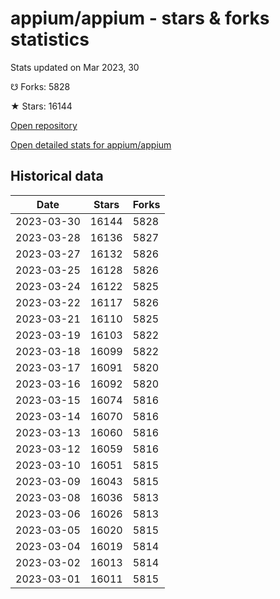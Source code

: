 # appium/appium - stars & forks statistics

Stats updated on Mar 2023, 30

☋ Forks: 5828

★ Stars: 16144

[Open repository](https://github.com/appium/appium)

[Open detailed stats for appium/appium](https://reviewgithub.com/rep/appium/appium)

## Historical data
| Date | Stars | Forks |
|------|-------|-------|
| 2023-03-30 | 16144 | 5828 | 
| 2023-03-28 | 16136 | 5827 | 
| 2023-03-27 | 16132 | 5826 | 
| 2023-03-25 | 16128 | 5826 | 
| 2023-03-24 | 16122 | 5825 | 
| 2023-03-22 | 16117 | 5826 | 
| 2023-03-21 | 16110 | 5825 | 
| 2023-03-19 | 16103 | 5822 | 
| 2023-03-18 | 16099 | 5822 | 
| 2023-03-17 | 16091 | 5820 | 
| 2023-03-16 | 16092 | 5820 | 
| 2023-03-15 | 16074 | 5816 | 
| 2023-03-14 | 16070 | 5816 | 
| 2023-03-13 | 16060 | 5816 | 
| 2023-03-12 | 16059 | 5816 | 
| 2023-03-10 | 16051 | 5815 | 
| 2023-03-09 | 16043 | 5815 | 
| 2023-03-08 | 16036 | 5813 | 
| 2023-03-06 | 16026 | 5813 | 
| 2023-03-05 | 16020 | 5815 | 
| 2023-03-04 | 16019 | 5814 | 
| 2023-03-02 | 16013 | 5814 | 
| 2023-03-01 | 16011 | 5815 | 

